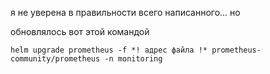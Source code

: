 я не уверена в правильности всего написанного... но

обновлялось вот этой командой
```
helm upgrade prometheus -f *! адрес файла !* prometheus-community/prometheus -n monitoring
```
